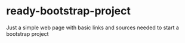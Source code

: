 # ready-bootstrap-project
Just a simple web page with basic links and sources needed to start a bootstrap project
